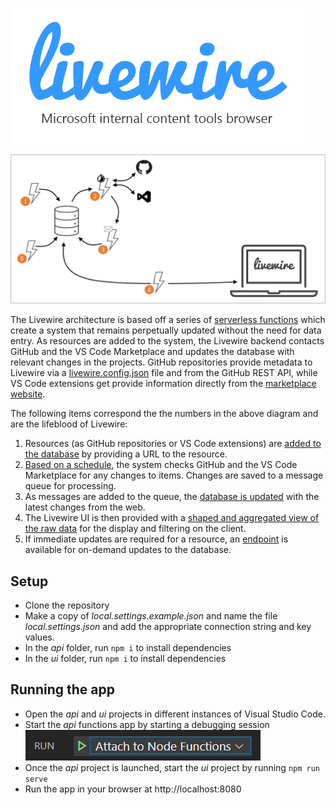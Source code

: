 <span name="introduction"></span>
![Livewire: Microsoft internal content tools browser](./livewire-logo.png)


![Livewire architecture](livewire-architecture.png)

The Livewire architecture is based off a series of [serverless functions](https://azure.com/functions) which create a system that remains perpetually updated without the need for data entry. As resources are added to the system, the Livewire backend contacts GitHub and the VS Code Marketplace and updates the database with relevant changes in the projects. GitHub repositories provide metadata to Livewire via a [livewire.config.json](livewire.config.js) file and from the GitHub REST API, while VS Code extensions get provide information directly from the [marketplace website](https://marketplace.visualstudio.com/vscode).

The following items correspond the the numbers in the above diagram and are the lifeblood of Livewire:

1. Resources (as GitHub repositories or VS Code extensions) are [added to the database](api/addResource) by providing a URL to the resource.
2. [Based on a schedule](api/detectChanges), the system checks GitHub and the VS Code Marketplace for any changes to items. Changes are saved to a message queue for processing.
3. As messages are added to the queue, the [database is updated](api/updateResource) with the latest changes from the web.
4. The Livewire UI is then provided with a [shaped and aggregated view of the raw data](api/getResources) for the display and filtering on the client.
5. If immediate updates are required for a resource, an [endpoint](api/ping) is available for on-demand updates to the database.

## Setup

- Clone the repository
- Make a copy of *local.settings.example.json* and name the file *local.settings.json* and add the appropriate connection string and key values.
- In the *api* folder, run `npm i` to install dependencies
- In the *ui* folder, run `npm i` to install dependencies

## Running the app

- Open the *api* and *ui* projects in different instances of Visual Studio Code.
- Start the *api* functions app by starting a debugging session
    ![VS Code debugger](vs-code-debug.png)
- Once the *api* project is launched, start the *ui* project by running `npm run serve`
- Run the app in your browser at http://localhost:8080